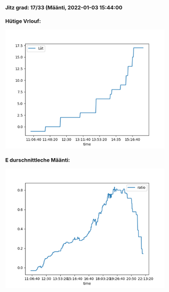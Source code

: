 ### Jitz grad: 17/33 (Määnti, 2022-01-03 15:44:00

### Hütige Vrlouf:
![Graph](Today.png)

### E durschnittleche Määnti:
![Graph](Määnti.png)